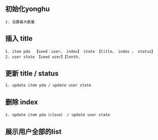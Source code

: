 ## 初始化yonghu
    1. 设置最大数量

## 插入 title
    1. item pda  【seed：user， index】 state 【title， index ， status】
    2. user state 【seed user】【lenth， 
## 更新 title / status
    1. update item pda / update user state 

## 删除 index
    1. update item pda（close） / update user state
## 展示用户全部的list 

